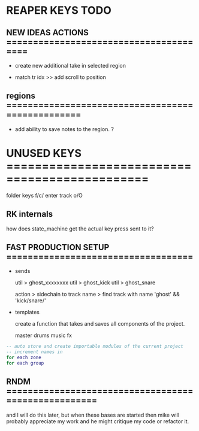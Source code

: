 # REAPER KEYS TODO

## NEW IDEAS ACTIONS =======================================

- create new additional take in selected region

- match tr idx >> add scroll to position

## regions =================================================

- add ability to save notes to the region. ?

# UNUSED KEYS ==============================================

folder keys f/c/<TAB>
enter track o/O

## RK internals

how does state_machine get the actual key press sent to it?

## FAST PRODUCTION SETUP ===================================

- sends

  util > ghost_xxxxxxxx
  util > ghost_kick
  util > ghost_snare

  action > sidechain to track name > find track with name 'ghost' && 'kick/snare/'

- templates

  create a function that takes and saves all components of the project.

  master
  drums
  music
  fx

```lua
-- auto store and create importable modules of the current project
-- increment names in
for each zone
for each group
```

## RNDM ====================================================

and I will do this later, but when these bases are started then mike will probably
appreciate my work and he might critique my code or refactor it.
